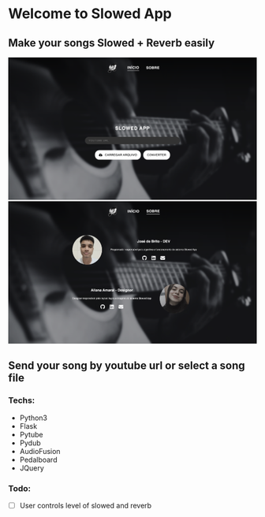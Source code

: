 # Welcome to Slowed App
## Make your songs Slowed + Reverb easily

<img src=".github/home.png" />
<img src=".github/about.png" />

## Send your song by youtube url or select a song file

### Techs:
- Python3
- Flask
- Pytube
- Pydub
- AudioFusion
- Pedalboard
- JQuery

### Todo:
* [ ] User controls level of slowed and reverb
